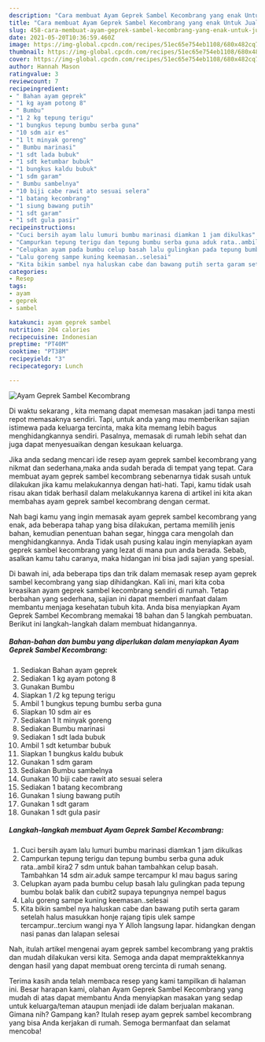 ```yaml
---
description: "Cara membuat Ayam Geprek Sambel Kecombrang yang enak Untuk Jualan"
title: "Cara membuat Ayam Geprek Sambel Kecombrang yang enak Untuk Jualan"
slug: 458-cara-membuat-ayam-geprek-sambel-kecombrang-yang-enak-untuk-jualan
date: 2021-05-20T10:36:59.460Z
image: https://img-global.cpcdn.com/recipes/51ec65e754eb1108/680x482cq70/ayam-geprek-sambel-kecombrang-foto-resep-utama.jpg
thumbnail: https://img-global.cpcdn.com/recipes/51ec65e754eb1108/680x482cq70/ayam-geprek-sambel-kecombrang-foto-resep-utama.jpg
cover: https://img-global.cpcdn.com/recipes/51ec65e754eb1108/680x482cq70/ayam-geprek-sambel-kecombrang-foto-resep-utama.jpg
author: Hannah Mason
ratingvalue: 3
reviewcount: 7
recipeingredient:
- " Bahan ayam geprek"
- "1 kg ayam potong 8"
- " Bumbu"
- "1 2 kg tepung terigu"
- "1 bungkus tepung bumbu serba guna"
- "10 sdm air es"
- "1 lt minyak goreng"
- " Bumbu marinasi"
- "1 sdt lada bubuk"
- "1 sdt ketumbar bubuk"
- "1 bungkus kaldu bubuk"
- "1 sdm garam"
- " Bumbu sambelnya"
- "10 biji cabe rawit ato sesuai selera"
- "1 batang kecombrang"
- "1 siung bawang putih"
- "1 sdt garam"
- "1 sdt gula pasir"
recipeinstructions:
- "Cuci bersih ayam lalu lumuri bumbu marinasi diamkan 1 jam dikulkas"
- "Campurkan tepung terigu dan tepung bumbu serba guna aduk rata..ambil kira2 7 sdm untuk bahan tambahkan celup basah. Tambahkan 14 sdm air.aduk sampe tercampur kl mau bagus saring"
- "Celupkan ayam pada bumbu celup basah lalu gulingkan pada tepung bumbu bolak balik dan cubit2 supaya tepungnya nempel bagus"
- "Lalu goreng sampe kuning keemasan..selesai"
- "Kita bikin sambel nya haluskan cabe dan bawang putih serta garam setelah halus masukkan honje rajang tipis ulek sampe tercampur..tercium wangi nya Y Alloh langsung lapar. hidangkan dengan nasi panas dan lalapan selesai"
categories:
- Resep
tags:
- ayam
- geprek
- sambel

katakunci: ayam geprek sambel 
nutrition: 204 calories
recipecuisine: Indonesian
preptime: "PT40M"
cooktime: "PT38M"
recipeyield: "3"
recipecategory: Lunch

---
```



![Ayam Geprek Sambel Kecombrang](https://img-global.cpcdn.com/recipes/51ec65e754eb1108/680x482cq70/ayam-geprek-sambel-kecombrang-foto-resep-utama.jpg)

Di waktu  sekarang , kita memang dapat memesan masakan jadi tanpa mesti repot memasaknya sendiri. Tapi, untuk anda yang mau memberikan sajian istimewa pada keluarga tercinta, maka kita memang lebih bagus menghidangkannya sendiri. Pasalnya, memasak di rumah lebih sehat dan juga dapat menyesuaikan dengan kesukaan keluarga.

Jika anda sedang mencari ide resep ayam geprek sambel kecombrang yang nikmat dan sederhana,maka anda sudah berada di tempat yang tepat. Cara membuat ayam geprek sambel kecombrang  sebenarnya tidak susah untuk dilakukan jika kamu melakukannya dengan hati-hati. Tapi, kamu tidak usah risau akan tidak berhasil dalam melakukannya 
karena di artikel ini kita akan membahas ayam geprek sambel kecombrang dengan cermat.  



Nah bagi kamu yang ingin memasak ayam geprek sambel kecombrang yang enak, ada beberapa tahap yang bisa dilakukan, pertama memilih jenis bahan, kemudian penentuan bahan segar, hingga cara mengolah dan menghidangkannya. Anda Tidak usah pusing kalau ingin menyiapkan ayam geprek sambel kecombrang yang lezat di mana pun anda berada. Sebab, asalkan kamu  tahu caranya, maka hidangan ini bisa jadi sajian yang spesial.

Di bawah ini, ada beberapa tips dan trik dalam memasak resep ayam geprek sambel kecombrang yang siap dihidangkan. Kali ini, mari kita coba kreasikan ayam geprek sambel kecombrang sendiri di rumah. Tetap berbahan yang sederhana, sajian ini dapat memberi manfaat dalam membantu menjaga kesehatan tubuh kita. Anda bisa menyiapkan Ayam Geprek Sambel Kecombrang memakai 18 bahan dan 5 langkah pembuatan. Berikut ini langkah-langkah dalam membuat hidangannya.

<!--inarticleads1-->

##### Bahan-bahan dan bumbu yang diperlukan dalam menyiapkan Ayam Geprek Sambel Kecombrang:

1. Sediakan  Bahan ayam geprek
1. Sediakan 1 kg ayam potong 8
1. Gunakan  Bumbu
1. Siapkan 1 /2 kg tepung terigu
1. Ambil 1 bungkus tepung bumbu serba guna
1. Siapkan 10 sdm air es
1. Sediakan 1 lt minyak goreng
1. Sediakan  Bumbu marinasi
1. Sediakan 1 sdt lada bubuk
1. Ambil 1 sdt ketumbar bubuk
1. Siapkan 1 bungkus kaldu bubuk
1. Gunakan 1 sdm garam
1. Sediakan  Bumbu sambelnya
1. Gunakan 10 biji cabe rawit ato sesuai selera
1. Sediakan 1 batang kecombrang
1. Gunakan 1 siung bawang putih
1. Gunakan 1 sdt garam
1. Gunakan 1 sdt gula pasir




<!--inarticleads2-->

##### Langkah-langkah membuat Ayam Geprek Sambel Kecombrang:

1. Cuci bersih ayam lalu lumuri bumbu marinasi diamkan 1 jam dikulkas
1. Campurkan tepung terigu dan tepung bumbu serba guna aduk rata..ambil kira2 7 sdm untuk bahan tambahkan celup basah. Tambahkan 14 sdm air.aduk sampe tercampur kl mau bagus saring
1. Celupkan ayam pada bumbu celup basah lalu gulingkan pada tepung bumbu bolak balik dan cubit2 supaya tepungnya nempel bagus
1. Lalu goreng sampe kuning keemasan..selesai
1. Kita bikin sambel nya haluskan cabe dan bawang putih serta garam setelah halus masukkan honje rajang tipis ulek sampe tercampur..tercium wangi nya Y Alloh langsung lapar. hidangkan dengan nasi panas dan lalapan selesai




Nah, itulah artikel mengenai  ayam geprek sambel kecombrang  yang praktis dan mudah dilakukan versi kita. Semoga anda dapat mempraktekkannya dengan hasil yang dapat membuat oreng tercinta di rumah senang. 

Terima kasih anda telah membaca resep yang kami tampilkan di halaman ini. Besar harapan kami, olahan  Ayam Geprek Sambel Kecombrang yang mudah di atas dapat membantu Anda menyiapkan masakan yang sedap untuk keluarga/teman ataupun menjadi ide dalam berjualan makanan. Gimana nih? Gampang kan? Itulah resep ayam geprek sambel kecombrang yang bisa Anda kerjakan di rumah. Semoga bermanfaat dan selamat mencoba!

